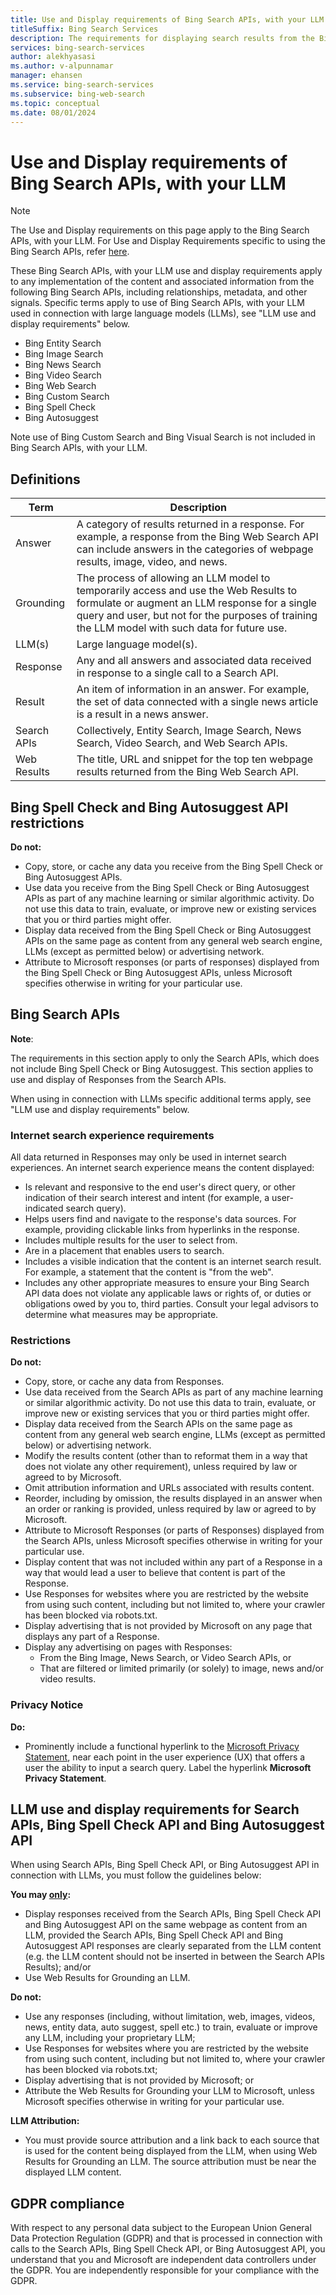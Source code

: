 ```yaml
---
title: Use and Display requirements of Bing Search APIs, with your LLM
titleSuffix: Bing Search Services
description: The requirements for displaying search results from the Bing Search APIs with LLM in your applications.
services: bing-search-services
author: alekhyasasi
ms.author: v-alpunnamar
manager: ehansen
ms.service: bing-search-services
ms.subservice: bing-web-search
ms.topic: conceptual
ms.date: 08/01/2024
---
```


# Use and Display requirements of Bing Search APIs, with your LLM

> [!NOTE]
> The Use and Display requirements on this page apply to the Bing Search APIs, with your LLM. For Use and Display Requirements specific to using the Bing Search APIs, refer [here](use-display-requirements.md).

These Bing Search APIs, with your LLM use and display requirements apply to any implementation of the content and associated information from the following Bing Search APIs, including relationships, metadata, and other signals. Specific terms apply to use of Bing Search APIs, with your LLM used in connection with large language models (LLMs), see "LLM use and display requirements" below.

- Bing Entity Search
- Bing Image Search
- Bing News Search
- Bing Video Search
- Bing Web Search
- Bing Custom Search
- Bing Spell Check
- Bing Autosuggest

Note use of Bing Custom Search and Bing Visual Search is not included in Bing Search APIs, with your LLM.

## Definitions

|Term|Description
|-|-
|Answer|A category of results returned in a response. For example, a response from the Bing Web Search API can include answers in the categories of webpage results, image, video, and news.
|Grounding|The process of allowing an LLM model to temporarily access and use the Web Results to formulate or augment an LLM response for a single query and user, but not for the purposes of training the LLM model with such data for future use.
|LLM(s)|Large language model(s).
|Response|Any and all answers and associated data received in response to a single call to a Search API.
|Result|An item of information in an answer. For example, the set of data connected with a single news article is a result in a news answer.
|Search APIs|Collectively, Entity Search, Image Search, News Search, Video Search, and Web Search APIs.
|Web Results|The title, URL and snippet for the top ten webpage results returned from the Bing Web Search API.

## Bing Spell Check and Bing Autosuggest API restrictions

**Do not:**

- Copy, store, or cache any data you receive from the Bing Spell Check or Bing Autosuggest APIs.
- Use data you receive from the Bing Spell Check or Bing Autosuggest APIs as part of any machine learning or similar algorithmic activity. Do not use this data to train, evaluate, or improve new or existing services that you or third parties might offer.
- Display data received from the Bing Spell Check or Bing Autosuggest APIs on the same page as content from any general web search engine, LLMs (except as permitted below) or advertising network.
- Attribute to Microsoft responses (or parts of responses) displayed from the Bing Spell Check or Bing Autosuggest APIs, unless Microsoft specifies otherwise in writing for your particular use.

## Bing Search APIs

**Note**:

The requirements in this section apply to only the Search APIs, which does not include Bing Spell Check or Bing Autosuggest. This section applies to use and display of Responses from the Search APIs.

When using in connection with LLMs specific additional terms apply, see "LLM use and display requirements" below.

### Internet search experience requirements

All data returned in Responses may only be used in internet search experiences. An internet search experience means the content displayed:

- Is relevant and responsive to the end user's direct query, or other indication of their search interest and intent (for example, a user-indicated search query).
- Helps users find and navigate to the response's data sources. For example, providing clickable links from hyperlinks in the response.
- Includes multiple results for the user to select from.
- Are in a placement that enables users to search.
- Includes a visible indication that the content is an internet search result. For example, a statement that the content is "from the web".
- Includes any other appropriate measures to ensure your Bing Search API data does not violate any applicable laws or rights of, or duties or obligations owed by you to, third parties. Consult your legal advisors to determine what measures may be appropriate.

### Restrictions

**Do not:**

- Copy, store, or cache any data from Responses.
- Use data received from the Search APIs as part of any machine learning or similar algorithmic activity. Do not use this data to train, evaluate, or improve new or existing services that you or third parties might offer.
- Display data received from the Search APIs on the same page as content from any general web search engine, LLMs (except as permitted below) or advertising network.
- Modify the results content (other than to reformat them in a way that does not violate any other requirement), unless required by law or agreed to by Microsoft.
- Omit attribution information and URLs associated with results content.
- Reorder, including by omission, the results displayed in an answer when an order or ranking is provided, unless required by law or agreed to by Microsoft.
- Attribute to Microsoft Responses (or parts of Responses) displayed from the Search APIs, unless Microsoft specifies otherwise in writing for your particular use.
- Display content that was not included within any part of a Response in a way that would lead a user to believe that content is part of the Response.
- Use Responses for websites where you are restricted by the website from using such content, including but not limited to, where your crawler has been blocked via robots.txt.
- Display advertising that is not provided by Microsoft on any page that displays any part of a Response.
- Display any advertising on pages with Responses:
  - From the Bing Image, News Search, or Video Search APIs, or
  - That are filtered or limited primarily (or solely) to image, news and/or video results.

### Privacy Notice

**Do:**

- Prominently include a functional hyperlink to the [Microsoft Privacy Statement](https://go.microsoft.com/fwlink/?LinkId=521839), near each point in the user experience (UX) that offers a user the ability to input a search query. Label the hyperlink **Microsoft Privacy Statement**.

## LLM use and display requirements for Search APIs, Bing Spell Check API and Bing Autosuggest API

When using Search APIs, Bing Spell Check API, or Bing Autosuggest API in connection with LLMs, you must follow the guidelines below:

**You may <u>only</u>:**

- Display responses received from the Search APIs, Bing Spell Check API and Bing Autosuggest API on the same webpage as content from an LLM, provided the Search APIs, Bing Spell Check API and Bing Autosuggest API responses are clearly separated from the LLM content (e.g. the LLM content should not be inserted in between the Search APIs Results); and/or
- Use Web Results for Grounding an LLM.

**Do not:**

- Use any responses (including, without limitation, web, images, videos, news, entity data, auto suggest, spell etc.) to train, evaluate or improve any LLM, including your proprietary LLM;
- Use Responses for websites where you are restricted by the website from using such content, including but not limited to, where your crawler has been blocked via robots.txt;
- Display advertising that is not provided by Microsoft; or
- Attribute the Web Results for Grounding your LLM to Microsoft, unless Microsoft specifies otherwise in writing for your particular use.

**LLM Attribution:**

- You must provide source attribution and a link back to each source that is used for the content being displayed from the LLM, when using Web Results for Grounding an LLM. The source attribution must be near the displayed LLM content.

## GDPR compliance

With respect to any personal data subject to the European Union General Data Protection Regulation (GDPR) and that is processed in connection with calls to the Search APIs, Bing Spell Check API, or Bing Autosuggest API, you understand that you and Microsoft are independent data controllers under the GDPR. You are independently responsible for your compliance with the GDPR.
